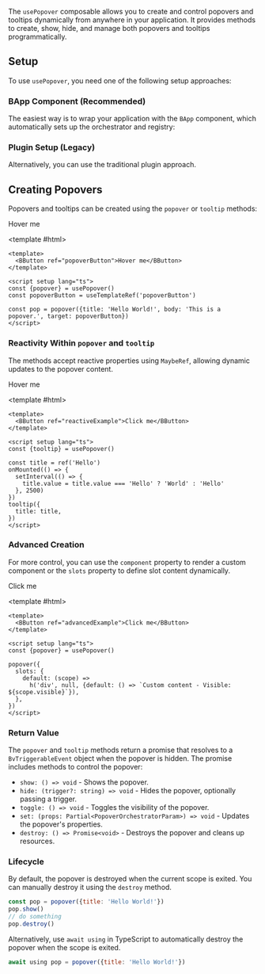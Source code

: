 <ComposableHeader path="usePopover/index.ts" title="usePopover" />

<div class="lead mb-5">

The `usePopover` composable allows you to create and control popovers and tooltips dynamically from anywhere in your application. It provides methods to create, show, hide, and manage both popovers and tooltips programmatically.

</div>

## Setup

To use `usePopover`, you need one of the following setup approaches:

### BApp Component (Recommended)

The easiest way is to wrap your application with the `BApp` component, which automatically sets up the orchestrator and registry:

<HighlightCard>
<template #html>

```vue
<template>
  <BApp>
    <router-view />
  </BApp>
</template>
```

</template>
</HighlightCard>

### Plugin Setup (Legacy)

Alternatively, you can use the traditional plugin approach.

<UsePluginAlert />

## Creating Popovers

Popovers and tooltips can be created using the `popover` or `tooltip` methods:

<HighlightCard>
  <BButton ref="popoverButton">Hover me</BButton>

<template #html>

```vue
<template>
  <BButton ref="popoverButton">Hover me</BButton>
</template>

<script setup lang="ts">
const {popover} = usePopover()
const popoverButton = useTemplateRef('popoverButton')

const pop = popover({title: 'Hello World!', body: 'This is a popover.', target: popoverButton})
</script>
```

  </template>
</HighlightCard>

### Reactivity Within `popover` and `tooltip`

The methods accept reactive properties using `MaybeRef`, allowing dynamic updates to the popover content.

<HighlightCard>
  <BButton ref="reactiveExample">Hover me</BButton>

<template #html>

```vue
<template>
  <BButton ref="reactiveExample">Click me</BButton>
</template>

<script setup lang="ts">
const {tooltip} = usePopover()

const title = ref('Hello')
onMounted(() => {
  setInterval(() => {
    title.value = title.value === 'Hello' ? 'World' : 'Hello'
  }, 2500)
})
tooltip({
  title: title,
})
</script>
```

  </template>
</HighlightCard>

### Advanced Creation

For more control, you can use the `component` property to render a custom component or the `slots` property to define slot content dynamically.

<HighlightCard>
  <BButton ref="advancedExample">Click me</BButton>

<template #html>

```vue
<template>
  <BButton ref="advancedExample">Click me</BButton>
</template>

<script setup lang="ts">
const {popover} = usePopover()

popover({
  slots: {
    default: (scope) =>
      h('div', null, {default: () => `Custom content - Visible: ${scope.visible}`}),
  },
})
</script>
```

  </template>
</HighlightCard>

### Return Value

The `popover` and `tooltip` methods return a promise that resolves to a `BvTriggerableEvent` object when the popover is hidden. The promise includes methods to control the popover:

- `show: () => void` - Shows the popover.
- `hide: (trigger?: string) => void` - Hides the popover, optionally passing a trigger.
- `toggle: () => void` - Toggles the visibility of the popover.
- `set: (props: Partial<PopoverOrchestratorParam>) => void` - Updates the popover's properties.
- `destroy: () => Promise<void>` - Destroys the popover and cleans up resources.

### Lifecycle

By default, the popover is destroyed when the current scope is exited. You can manually destroy it using the `destroy` method.

```js
const pop = popover({title: 'Hello World!'})
pop.show()
// do something
pop.destroy()
```

Alternatively, use `await using` in TypeScript to automatically destroy the popover when the scope is exited.

```js
await using pop = popover({title: 'Hello World!'})
```

<script setup lang="ts">
import {usePopover} from 'bootstrap-vue-next/composables/usePopover'
import HighlightCard from '../../components/HighlightCard.vue'
import UsePluginAlert from '../../components/UsePluginAlert.vue'
import { ref, h, onMounted } from 'vue'
import ComposableHeader from './ComposableHeader.vue'

const { popover, tooltip } = usePopover()


const title = ref('Hello')
const popoverButton = ref()
const reactiveExample = ref()
const advancedExample = ref()

onMounted(() => {
  setInterval(() => {
    title.value = title.value === 'Hello' ? 'World' : 'Hello'
  }, 1000)
})

const pop = popover({ title: 'Hello World!', body: 'This is a popover.', target: popoverButton })
const pop2 = tooltip({ title: title, target: reactiveExample })
const pop3 = popover({
  slots: {
    default: (scope) =>
      h('div', null, { default: () => `Custom content - Visible: ${scope.visible}` }),
  },
  target: advancedExample,
  title: 'Advanced Popover',
  body: 'This is an advanced popover example.',
})

</script>
